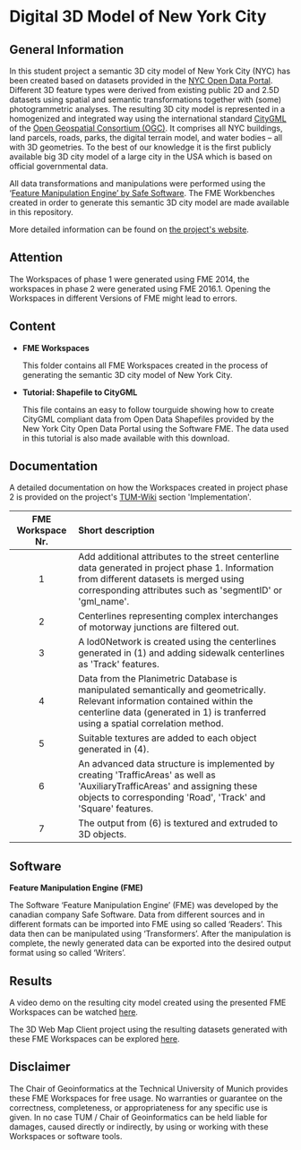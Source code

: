# Digital 3D Model of New York City
## General Information
In this student project a semantic 3D city model of New York City (NYC) has been created based on datasets provided in the [NYC Open Data Portal](https://opendata.cityofnewyork.us/). Different 3D feature types were derived from existing public 2D and 2.5D datasets using spatial and semantic transformations together with (some) photogrammetric analyses. The resulting 3D city model is represented in a homogenized and integrated way using the international standard [CityGML](https://www.citygml.org/) of the [Open Geospatial Consortium (OGC)](http://www.opengeospatial.org/). It comprises all NYC buildings, land parcels, roads, parks, the digital terrain model, and water bodies – all with 3D geometries. To the best of our knowledge it is the first publicly available big 3D city model of a large city in the USA which is based on official governmental data.

All data transformations and manipulations were performed using the ‘[Feature Manipulation Engine’ by Safe Software](https://www.safe.com/). The FME Workbenches created in order to generate this semantic 3D city model are made available in this repository.

More detailed information can be found on [the project's website](https://www.gis.bgu.tum.de/en/projects/new-york-city-3d/). 

## Attention 
The Workspaces of phase 1 were generated using FME 2014, the workspaces in phase 2 were generated using FME 2016.1. Opening the Workspaces in different Versions of FME might lead to errors. 

## Content
* **FME Workspaces**
  
  This folder contains all FME Workspaces created in the process of generating the semantic 3D city model of New York City. 

* **Tutorial: Shapefile to CityGML**

  This file contains an easy to follow tourguide showing how to create CityGML compliant data from Open Data Shapefiles provided by the New York City Open Data Portal using the Software FME. The data used in this tutorial is also made available with this download.
  
## Documentation
A detailed documentation on how the Workspaces created in project phase 2 is provided on the project's [TUM-Wiki](https://wiki.tum.de/display/gisproject/Implementation) section 'Implementation'.
 
| FME Workspace Nr.   |Short description|
| :-----------: | :----------------------------------|
| 1 |Add additional attributes to the street centerline data generated in project phase 1. Information from different datasets is merged using corresponding attributes such as 'segmentID' or 'gml_name'.|
| 2 |Centerlines representing complex interchanges of motorway junctions are filtered out.|
| 3 |A lod0Network is created using the centerlines generated in (1) and adding sidewalk centerlines as 'Track' features.|
| 4 |Data from the Planimetric Database is manipulated semantically and geometrically. Relevant information contained within the centerline data (generated in 1) is tranferred using a spatial correlation method.|
| 5 |Suitable textures are added to each object generated in (4).|
| 6 |An advanced data structure is implemented by creating 'TrafficAreas' as well as 'AuxiliaryTrafficAreas' and assigning these objects to corresponding 'Road', 'Track' and 'Square' features.| 
| 7 |The output from (6) is textured and extruded to 3D objects.| 
 
## Software
**Feature Manipulation Engine (FME)**

The Software ‘Feature Manipulation Engine’ (FME) was developed by the canadian company Safe Software. Data from different sources and in different formats can be imported into FME using so called ‘Readers’. This data then can be manipulated using ‘Transformers’. After the manipulation is complete, the newly generated data can be exported into the desired output format using so called ‘Writers’.

## Results
A video demo on the resulting city model created using the presented FME Workspaces can be watched [here](https://www.youtube.com/watch?v=CqZ_jXSk8L8).

The 3D Web Map Client project using the resulting datasets generated with these FME Workspaces can be explored [here](http://www.3dcitydb.net/3dcitydb-web-map/1.2/3dwebclient/index.html?title=NYC-Detailed-Road-Model&shadows=false&terrainShadows=0&latitude=40.74249720234783&longitude=-73.98848314389652&height=346.809371251304&heading=211.86362629888058&pitch=-64.75546066800415&roll=359.7659613167888&layer_0=url%3Dhttp%253A%252F%252Fwww.3dcitydb.net%252F3dcitydb%252Ffileadmin%252Fpublic%252F3dwebclientprojects%252FNYC-Model-20170501%252FBuilding_gltf%252FBuilding_gltf_collada_MasterJSON.json%26name%3DBuildings%26active%3Dtrue%26spreadsheetUrl%3Dhttps%253A%252F%252Fwww.google.com%252Ffusiontables%252FDataSource%253Fdocid%253D1iG6_vYe7JGTNAUwFw7TpD8EMO-iQe6gSpa6MJlCF%26cityobjectsJsonUrl%3D%26minLodPixels%3D300%26maxLodPixels%3D1.7976931348623157e%252B308%26maxSizeOfCachedTiles%3D50%26maxCountOfVisibleTiles%3D30&layer_1=url%3Dhttp%253A%252F%252Fwww.3dcitydb.net%252F3dcitydb%252Ffileadmin%252Fpublic%252F3dwebclientprojects%252FNYC-Model-20170501%252FPlaza%252FPlaza_collada_MasterJSON.json%26name%3DPlaza%26active%3Dtrue%26spreadsheetUrl%3Dhttps%253A%252F%252Fwww.google.com%252Ffusiontables%252FDataSource%253Fdocid%253D1tWJ3e8ST0adXtQeFt0wvk-3PbJqyHM285apy5yNI%26cityobjectsJsonUrl%3D%26minLodPixels%3D300%26maxLodPixels%3D1.7976931348623157e%252B308%26maxSizeOfCachedTiles%3D50%26maxCountOfVisibleTiles%3D30&layer_2=url%3Dhttp%253A%252F%252Fwww.3dcitydb.net%252F3dcitydb%252Ffileadmin%252Fpublic%252F3dwebclientprojects%252FNYC-Model-20170501%252FMedian_Grass%252FMedian_Grass_collada_MasterJSON.json%26name%3DGrass%2520Areas%26active%3Dtrue%26spreadsheetUrl%3Dhttps%253A%252F%252Fwww.google.com%252Ffusiontables%252FDataSource%253Fdocid%253D1nNOHzCl32eueQ_Bf0rN0F1iP_cnajwb34AX11ZcJ%26cityobjectsJsonUrl%3D%26minLodPixels%3D300%26maxLodPixels%3D1.7976931348623157e%252B308%26maxSizeOfCachedTiles%3D50%26maxCountOfVisibleTiles%3D30&layer_3=url%3Dhttp%253A%252F%252Fwww.3dcitydb.net%252F3dcitydb%252Ffileadmin%252Fpublic%252F3dwebclientprojects%252FNYC-Model-20170501%252FParking_Lot%252FParking_Lot_collada_MasterJSON.json%26name%3DParking%2520Lot%26active%3Dtrue%26spreadsheetUrl%3Dhttps%253A%252F%252Fwww.google.com%252Ffusiontables%252FDataSource%253Fdocid%253D1CzCx9CqrXeSLu5l0-ap-U0pwepelg8fi5Tb2TTgz%26cityobjectsJsonUrl%3D%26minLodPixels%3D300%26maxLodPixels%3D1.7976931348623157e%252B308%26maxSizeOfCachedTiles%3D50%26maxCountOfVisibleTiles%3D30&layer_4=url%3Dhttp%253A%252F%252Fwww.3dcitydb.net%252F3dcitydb%252Ffileadmin%252Fpublic%252F3dwebclientprojects%252FNYC-Model-20170501%252FMedian_Painted%252FMedian_Painted_collada_MasterJSON.json%26name%3DRoad%2520Marking%26active%3Dtrue%26spreadsheetUrl%3Dhttps%253A%252F%252Fwww.google.com%252Ffusiontables%252FDataSource%253Fdocid%253D1_gpcb_xx3JmsWt9Wthi7z9q0iE-72z5KR7BxjXBp%26cityobjectsJsonUrl%3D%26minLodPixels%3D300%26maxLodPixels%3D1.7976931348623157e%252B308%26maxSizeOfCachedTiles%3D50%26maxCountOfVisibleTiles%3D30&layer_5=url%3Dhttp%253A%252F%252Fwww.3dcitydb.net%252F3dcitydb%252Ffileadmin%252Fpublic%252F3dwebclientprojects%252FNYC-Model-20170501%252FTraffic_Islands%252FTraffic_Islands_collada_MasterJSON.json%26name%3DDividing%2520Strips%26active%3Dtrue%26spreadsheetUrl%3Dhttps%253A%252F%252Fwww.google.com%252Ffusiontables%252FDataSource%253Fdocid%253D1xV2vNx7GfT0xjOEAVRdgPts-RXk2bOy8zXfJjTAY%26cityobjectsJsonUrl%3D%26minLodPixels%3D300%26maxLodPixels%3D1.7976931348623157e%252B308%26maxSizeOfCachedTiles%3D50%26maxCountOfVisibleTiles%3D30&layer_6=url%3Dhttp%253A%252F%252Fwww.3dcitydb.net%252F3dcitydb%252Ffileadmin%252Fpublic%252F3dwebclientprojects%252FNYC-Model-20170501%252FEntrance%252FEntrance_collada_MasterJSON.json%26name%3DParking%2520Lot%2520Entrance%26active%3Dtrue%26spreadsheetUrl%3Dhttps%253A%252F%252Fwww.google.com%252Ffusiontables%252FDataSource%253Fdocid%253D17DoKrHHGg9D83If9lKRxVrXUf3nRsL_-MMV1nTJu%26cityobjectsJsonUrl%3D%26minLodPixels%3D300%26maxLodPixels%3D1.7976931348623157e%252B308%26maxSizeOfCachedTiles%3D50%26maxCountOfVisibleTiles%3D30&layer_7=url%3Dhttp%253A%252F%252Fwww.3dcitydb.net%252F3dcitydb%252Ffileadmin%252Fpublic%252F3dwebclientprojects%252FNYC-Model-20170501%252FIntersection%252FIntersection_collada_MasterJSON.json%26name%3DIntersections%26active%3Dtrue%26spreadsheetUrl%3Dhttps%253A%252F%252Fwww.google.com%252Ffusiontables%252FDataSource%253Fdocid%253D1Vq56AxxyLjLxYFDMOPoc0mILaGcX_FoETHcA3bRL%26cityobjectsJsonUrl%3D%26minLodPixels%3D300%26maxLodPixels%3D1.7976931348623157e%252B308%26maxSizeOfCachedTiles%3D50%26maxCountOfVisibleTiles%3D30&layer_8=url%3Dhttp%253A%252F%252Fwww.3dcitydb.net%252F3dcitydb%252Ffileadmin%252Fpublic%252F3dwebclientprojects%252FNYC-Model-20170501%252FTrack%252FTrack_collada_MasterJSON.json%26name%3DTracks%26active%3Dfalse%26spreadsheetUrl%3Dhttps%253A%252F%252Fwww.google.com%252Ffusiontables%252FDataSource%253Fdocid%253D17bFXQuF_gLacxVXPWJjJk70V5yQ2SLfGbvLOohG-%26cityobjectsJsonUrl%3D%26minLodPixels%3D300%26maxLodPixels%3D1.7976931348623157e%252B308%26maxSizeOfCachedTiles%3D50%26maxCountOfVisibleTiles%3D30&layer_9=url%3Dhttp%253A%252F%252Fwww.3dcitydb.net%252F3dcitydb%252Ffileadmin%252Fpublic%252F3dwebclientprojects%252FNYC-Model-20170501%252FRoadbed%252FRoadbed_collada_MasterJSON.json%26name%3DRoadbed%26active%3Dtrue%26spreadsheetUrl%3Dhttps%253A%252F%252Fwww.google.com%252Ffusiontables%252FDataSource%253Fdocid%253D181y6YmQjppA9XoGSNgnaxKRO9OiorakeAqMsg-5N%26cityobjectsJsonUrl%3D%26minLodPixels%3D300%26maxLodPixels%3D1.7976931348623157e%252B308%26maxSizeOfCachedTiles%3D50%26maxCountOfVisibleTiles%3D30&layer_10=url%3Dhttp%253A%252F%252Fwww.3dcitydb.net%252F3dcitydb%252Ffileadmin%252Fpublic%252F3dwebclientprojects%252FNYC-Model-20170501%252FSidewalkTex%252FSidewalkTex_collada_MasterJSON.json%26name%3DSidewalk%26active%3Dtrue%26spreadsheetUrl%3Dhttps%253A%252F%252Fwww.google.com%252Ffusiontables%252FDataSource%253Fdocid%253D1dtNjir9-TrULfz4okHT9Qr29bjSvWsjPnOB_gVs7%26cityobjectsJsonUrl%3D%26minLodPixels%3D300%26maxLodPixels%3D1.7976931348623157e%252B308%26maxSizeOfCachedTiles%3D50%26maxCountOfVisibleTiles%3D30&layer_11=url%3Dhttp%253A%252F%252Fwww.3dcitydb.net%252F3dcitydb%252Ffileadmin%252Fpublic%252F3dwebclientprojects%252FNYC-Model-20170501%252FCurb%252FCurb_collada_MasterJSON.json%26name%3DCurb%26active%3Dtrue%26spreadsheetUrl%3Dhttps%253A%252F%252Fwww.google.com%252Ffusiontables%252FDataSource%253Fdocid%253D16zkBaiTURomjT1ihEIJf4Czu1L2NcOWHQBOG3oRO%26cityobjectsJsonUrl%3D%26minLodPixels%3D300%26maxLodPixels%3D1.7976931348623157e%252B308%26maxSizeOfCachedTiles%3D50%26maxCountOfVisibleTiles%3D30).

## Disclaimer

The Chair of Geoinformatics at the Technical University of Munich provides these FME Workspaces for free usage. No warranties or guarantee on the correctness, completeness, or appropriateness for any specific use is given. In no case TUM / Chair of Geoinformatics can be held liable for damages, caused directly or indirectly, by using or working with these Workspaces or software tools.
